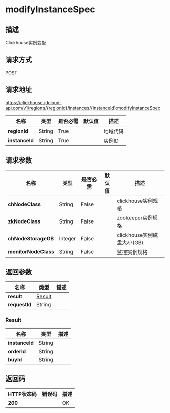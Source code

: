 # modifyInstanceSpec


## 描述
Clickhouse实例变配

## 请求方式
POST

## 请求地址
https://clickhouse.jdcloud-api.com/v1/regions/{regionId}/instances/{instanceId}:modifyInstanceSpec

|名称|类型|是否必需|默认值|描述|
|---|---|---|---|---|
|**regionId**|String|True| |地域代码|
|**instanceId**|String|True| |实例ID|

## 请求参数
|名称|类型|是否必需|默认值|描述|
|---|---|---|---|---|
|**chNodeClass**|String|False| |clickhouse实例规格|
|**zkNodeClass**|String|False| |zookeeper实例规格|
|**chNodeStorageGB**|Integer|False| |clickhouse实例磁盘大小(GB)|
|**monitorNodeClass**|String|False| |监控实例规格|


## 返回参数
|名称|类型|描述|
|---|---|---|
|**result**|[Result](modifyinstancespec#result)| |
|**requestId**|String| |
### <div id="result">Result</div>
|名称|类型|描述|
|---|---|---|
|**instanceId**|String| |
|**orderId**|String| |
|**buyId**|String| |

## 返回码
|HTTP状态码|错误码|描述|
|---|---|---|
|**200**||OK|
